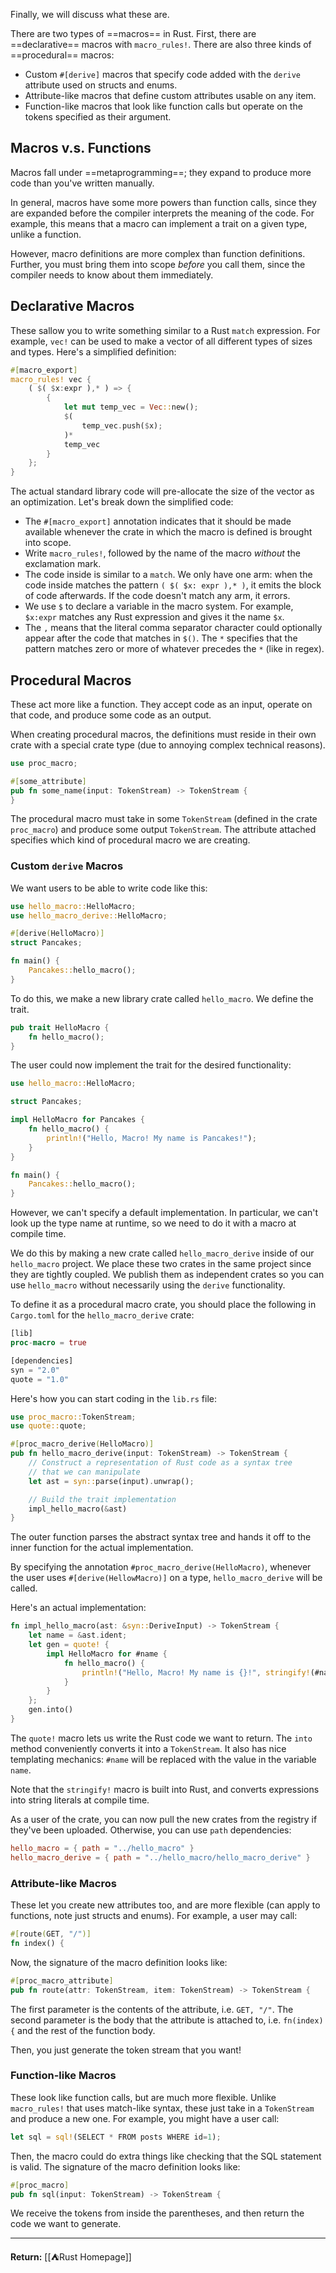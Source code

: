 Finally, we will discuss what these are.

There are two types of ==macros== in Rust. First, there are ==declarative== macros with `macro_rules!`. There are also three kinds of ==procedural== macros:

* Custom `#[derive]` macros that specify code added with the `derive` attribute used on structs and enums.
* Attribute-like macros that define custom attributes usable on any item.
* Function-like macros that look like function calls but operate on the tokens specified as their argument.

## Macros v.s. Functions

Macros fall under ==metaprogramming==; they expand to produce more code than you've written manually.

In general, macros have some more powers than function calls, since they are expanded before the compiler interprets the meaning of the code. For example, this means that a macro can implement a trait on a given type, unlike a function.

However, macro definitions are more complex than function definitions. Further, you must bring them into scope *before* you call them, since the compiler needs to know about them immediately.

## Declarative Macros

These sallow you to write something similar to a Rust `match` expression. For example, `vec!` can be used to make a vector of all different types of sizes and types. Here's a simplified definition:

```rust
#[macro_export]
macro_rules! vec {
    ( $( $x:expr ),* ) => {
        {
            let mut temp_vec = Vec::new();
            $(
                temp_vec.push($x);
            )*
            temp_vec
        }
    };
}
```

The actual standard library code will pre-allocate the size of the vector as an optimization. Let's break down the simplified code:

* The `#[macro_export]` annotation indicates that it should be made available whenever the crate in which the macro is defined is brought into scope.
* Write `macro_rules!`, followed by the name of the macro *without* the exclamation mark.
* The code inside is similar to a `match`. We only have one arm: when the code inside matches the pattern `( $( $x: expr ),* )`, it emits the block of code afterwards. If the code doesn't match any arm, it errors.
* We use `$` to declare a variable in the macro system. For example, `$x:expr` matches any Rust expression and gives it the name `$x`.
* The `,` means that the literal comma separator character could optionally appear after the code that matches in `$()`. The `*` specifies that the pattern matches zero or more of whatever precedes the `*` (like in regex).

## Procedural Macros

These act more like a function. They accept code as an input, operate on that code, and produce some code as an output.

When creating procedural macros, the definitions must reside in their own crate with a special crate type (due to annoying complex technical reasons).

```rust
use proc_macro;

#[some_attribute]
pub fn some_name(input: TokenStream) -> TokenStream {
}
```

The procedural macro must take in some `TokenStream` (defined in the crate `proc_macro`) and produce some output `TokenStream`. The attribute attached specifies which kind of procedural macro we are creating.

### Custom `derive` Macros

We want users to be able to write code like this:

```rust
use hello_macro::HelloMacro;
use hello_macro_derive::HelloMacro;

#[derive(HelloMacro)]
struct Pancakes;

fn main() {
    Pancakes::hello_macro();
}
```

To do this, we make a new library crate called `hello_macro`. We define the trait.

```rust
pub trait HelloMacro {
    fn hello_macro();
}
```

The user could now implement the trait for the desired functionality:

```rust
use hello_macro::HelloMacro;

struct Pancakes;

impl HelloMacro for Pancakes {
    fn hello_macro() {
        println!("Hello, Macro! My name is Pancakes!");
    }
}

fn main() {
    Pancakes::hello_macro();
}
```

However, we can't specify a default implementation. In particular, we can't look up the type name at runtime, so we need to do it with a macro at compile time.

We do this by making a new crate called `hello_macro_derive` inside of our `hello_macro` project. We place these two crates in the same project since they are tightly coupled. We publish them as independent crates so you can use `hello_macro` without necessarily using the `derive` functionality.

To define it as a procedural macro crate, you should place the following in `Cargo.toml` for the `hello_macro_derive` crate:

```rust
[lib]
proc-macro = true

[dependencies]
syn = "2.0"
quote = "1.0"
```

Here's how you can start coding in the `lib.rs` file:

```rust
use proc_macro::TokenStream;
use quote::quote;

#[proc_macro_derive(HelloMacro)]
pub fn hello_macro_derive(input: TokenStream) -> TokenStream {
    // Construct a representation of Rust code as a syntax tree
    // that we can manipulate
    let ast = syn::parse(input).unwrap();

    // Build the trait implementation
    impl_hello_macro(&ast)
}
```

The outer function parses the abstract syntax tree and hands it off to the inner function for the actual implementation.

By specifying the annotation `#proc_macro_derive(HelloMacro)`, whenever the user uses `#[derive(HellowMacro)]` on a type, `hello_macro_derive` will be called.

Here's an actual implementation:

```rust
fn impl_hello_macro(ast: &syn::DeriveInput) -> TokenStream {
    let name = &ast.ident;
    let gen = quote! {
        impl HelloMacro for #name {
            fn hello_macro() {
                println!("Hello, Macro! My name is {}!", stringify!(#name));
            }
        }
    };
    gen.into()
}
```

The `quote!` macro lets us write the Rust code we want to return. The `into` method conveniently converts it into a `TokenStream`. It also has nice templating mechanics: `#name` will be replaced with the value in the variable `name`.

Note that the `stringify!` macro is built into Rust, and converts expressions into string literals at compile time.

As a user of the crate, you can now pull the new crates from the registry if they've been uploaded. Otherwise, you can use `path` dependencies:

```toml
hello_macro = { path = "../hello_macro" }
hello_macro_derive = { path = "../hello_macro/hello_macro_derive" }
```

### Attribute-like Macros

These let you create new attributes too, and are more flexible (can apply to functions, note just structs and enums). For example, a user may call:

```rust
#[route(GET, "/")]
fn index() {
```

Now, the signature of the macro definition looks like:

```rust
#[proc_macro_attribute]
pub fn route(attr: TokenStream, item: TokenStream) -> TokenStream {
```

The first parameter is the contents of the attribute, i.e. `GET, "/"`. The second parameter is the body that the attribute is attached to, i.e. `fn(index) {` and the rest of the function body.

Then, you just generate the token stream that you want!

### Function-like Macros

These look like function calls, but are much more flexible. Unlike `macro_rules!` that uses match-like syntax, these just take in a `TokenStream` and produce a new one. For example, you might have a user call:

```rust
let sql = sql!(SELECT * FROM posts WHERE id=1);
```

Then, the macro could do extra things like checking that the SQL statement is valid. The signature of the macro definition looks like:

```rust
#[proc_macro]
pub fn sql(input: TokenStream) -> TokenStream {
```

We receive the tokens from inside the parentheses, and then return the code we want to generate.

---

**Return:** [[⛺Rust Homepage]]